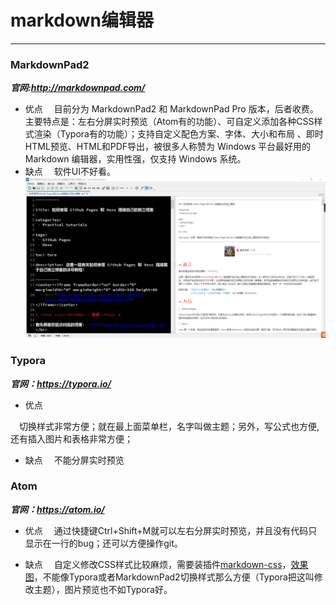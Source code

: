 # markdown编辑器

---

### MarkdownPad2

***官网:http://markdownpad.com/***

* 优点
 目前分为 MarkdownPad2 和 MarkdownPad Pro 版本，后者收费。主要特点是：左右分屏实时预览（Atom有的功能）、可自定义添加各种CSS样式渲染（Typora有的功能）；支持自定义配色方案、字体、大小和布局 、即时HTML预览、HTML和PDF导出，被很多人称赞为 Windows 平台最好用的 Markdown 编辑器，实用性强，仅支持 Windows 系统。
* 缺点
 软件UI不好看。
![image](/asserts/n5pmp5G.png)

### Typora

***官网：https://typora.io/***

* 优点

 切换样式非常方便；就在最上面菜单栏，名字叫做主题；另外，写公式也方便,还有插入图片和表格非常方便；

* 缺点
 不能分屏实时预览

### Atom

***官网：https://atom.io/***

* 优点
 通过快捷键Ctrl+Shift+M就可以左右分屏实时预览，并且没有代码只显示在一行的bug；还可以方便操作git。

* 缺点
 自定义修改CSS样式比较麻烦，需要装插件[markdown-css](https://github.com/wecatch/markdown-css)，[效果图](http://wecatch.me/markdown-css/)，不能像Typora或者MarkdownPad2切换样式那么方便（Typora把这叫修改主题），图片预览也不如Typora好。

